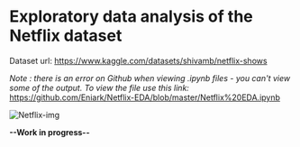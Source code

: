 # Exploratory data analysis of the Netflix dataset

Dataset url:
https://www.kaggle.com/datasets/shivamb/netflix-shows

*Note : there is an error on Github when viewing .ipynb files - you can't view some of the output. To view the file use this link:*
https://github.com/Eniark/Netflix-EDA/blob/master/Netflix%20EDA.ipynb


![Netflix-img](https://user-images.githubusercontent.com/62321153/160923781-826dd99a-1a02-4758-b874-d5114b9cdc4e.png)


**--Work in progress--**
